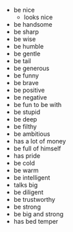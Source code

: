 - be nice
  - looks nice
- be handsome
- be sharp
- be wise
- be humble
- be gentle
- be tail
- be generous
- be funny
- be brave
- be positive
- be negative
- be fun to be with
- be stupid
- be deep
- be filthy
- be ambitious
- has a lot of money
- be full of himself
- has pride
- be cold
- be warm
- be intelligent
- talks big
- be diligent
- be trustworthy
- be strong
- be big and strong
- has bed temper
